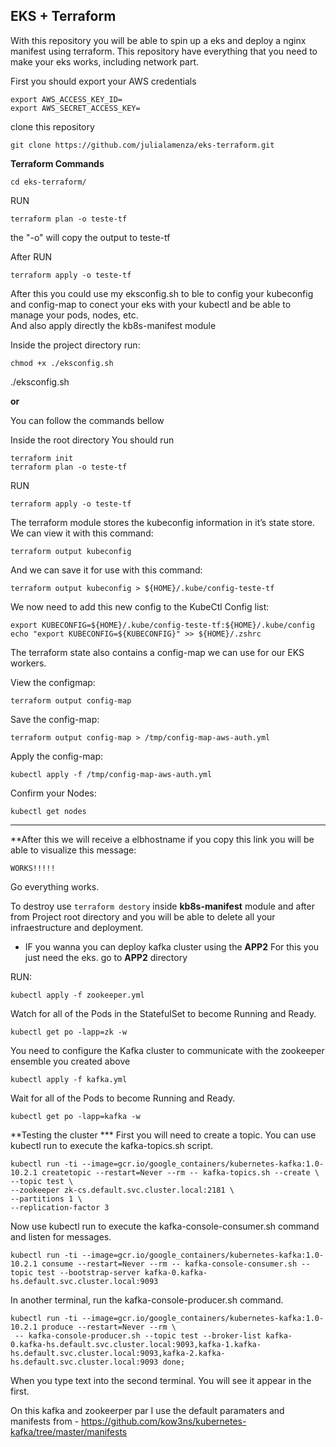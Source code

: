 ## EKS + Terraform

With this repository you will be able to spin up a eks and deploy a nginx manifest using terraform.
This repository have everything that you need to make your eks works, including network part.

First you should export your AWS credentials

```
export AWS_ACCESS_KEY_ID=
export AWS_SECRET_ACCESS_KEY=
```

clone this repository

```
git clone https://github.com/julialamenza/eks-terraform.git
```
**Terraform Commands**

```
cd eks-terraform/
```

RUN

```
terraform plan -o teste-tf
```
the "-o" will copy the output to teste-tf

After RUN

```
terraform apply -o teste-tf
```

After this you could use my eksconfig.sh to ble to config your
kubeconfig and config-map to conect your eks with your kubectl and be able to manage your  pods, nodes, etc.
<br>
And also apply directly the kb8s-manifest module

Inside the project directory run:

``` 
chmod +x ./eksconfig.sh
```
./eksconfig.sh

**or**

You can follow the commands bellow

Inside the root directory 
You should run

```
terraform init
terraform plan -o teste-tf
```
RUN

```
terraform apply -o teste-tf
```

The terraform module stores the kubeconfig information in it’s state store. We can view it with this command:

```
terraform output kubeconfig
```
And we can save it for use with this command:
```
terraform output kubeconfig > ${HOME}/.kube/config-teste-tf
```
We now need to add this new config to the KubeCtl Config list:
```
export KUBECONFIG=${HOME}/.kube/config-teste-tf:${HOME}/.kube/config
echo "export KUBECONFIG=${KUBECONFIG}" >> ${HOME}/.zshrc
```

The terraform state also contains a config-map we can use for our EKS workers.

View the configmap:
```
terraform output config-map
```
Save the config-map:
```
terraform output config-map > /tmp/config-map-aws-auth.yml
```
Apply the config-map:

```
kubectl apply -f /tmp/config-map-aws-auth.yml
```

Confirm your Nodes:

```
kubectl get nodes
````
---------------------------

**After this we will receive a elbhostname if you copy this link you will be able to visualize this message:

```
WORKS!!!!!
```

Go everything works.

To destroy use ``` terraform destory ``` inside **kb8s-manifest** module and after from Project root directory and you will be able to delete all your infraestructure and deployment.


- IF you wanna you can deploy kafka cluster using the **APP2**
For this you just need the eks.
 go to **APP2** directory

 RUN:
 ````
 kubectl apply -f zookeeper.yml
 ````
Watch for all of the Pods in the StatefulSet to become Running and Ready.
```
kubectl get po -lapp=zk -w
```

You need to configure the Kafka cluster to communicate with the zookeeper ensemble you created above

```
kubectl apply -f kafka.yml
```
Wait for all of the Pods to become Running and Ready.

```
kubectl get po -lapp=kafka -w

```

**Testing the cluster ***
First you will need to create a topic. You can use kubectl run to execute the kafka-topics.sh script.

```
kubectl run -ti --image=gcr.io/google_containers/kubernetes-kafka:1.0-10.2.1 createtopic --restart=Never --rm -- kafka-topics.sh --create \
--topic test \
--zookeeper zk-cs.default.svc.cluster.local:2181 \
--partitions 1 \
--replication-factor 3
```
Now use kubectl run to execute the kafka-console-consumer.sh command and listen for messages.

```
kubectl run -ti --image=gcr.io/google_containers/kubernetes-kafka:1.0-10.2.1 consume --restart=Never --rm -- kafka-console-consumer.sh --topic test --bootstrap-server kafka-0.kafka-hs.default.svc.cluster.local:9093
```

In another terminal, run the kafka-console-producer.sh command.

```
kubectl run -ti --image=gcr.io/google_containers/kubernetes-kafka:1.0-10.2.1 produce --restart=Never --rm \
 -- kafka-console-producer.sh --topic test --broker-list kafka-0.kafka-hs.default.svc.cluster.local:9093,kafka-1.kafka-hs.default.svc.cluster.local:9093,kafka-2.kafka-hs.default.svc.cluster.local:9093 done;
 ````
When you type text into the second terminal. You will see it appear in the first.


On this kafka and zookeerper par I use the default paramaters and manifests from - https://github.com/kow3ns/kubernetes-kafka/tree/master/manifests
